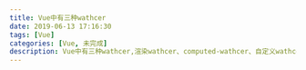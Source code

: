 ```yaml
---
title: Vue中有三种wathcer
date: 2019-06-13 17:16:30
tags: [Vue]
categories: [Vue, 未完成]
description: Vue中有三种wathcer,渲染wathcer、computed-wathcer、自定义wathcer
---
```

